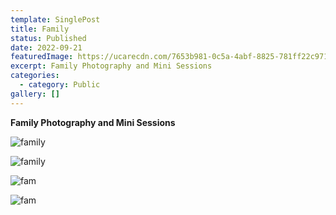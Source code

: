 ```yaml
---
template: SinglePost
title: Family
status: Published
date: 2022-09-21
featuredImage: https://ucarecdn.com/7653b981-0c5a-4abf-8825-781ff22c9719/
excerpt: Family Photography and Mini Sessions
categories:
  - category: Public
gallery: []
---
```

**F﻿amily Photography and Mini Sessions**

![family](https://ucarecdn.com/0f8dae1a-b07a-4e94-9cb5-ec8d993add9c/ "Family Photography")

![family](https://ucarecdn.com/ec154c0e-9de5-410f-84a0-381844097720/ "family")

![fam](https://ucarecdn.com/b4aa0823-8fb4-4ca2-82a5-0d653cc23d1b/ "fam")

![fam](https://ucarecdn.com/df16b166-069a-4095-930a-22d64efa3470/ "fam")